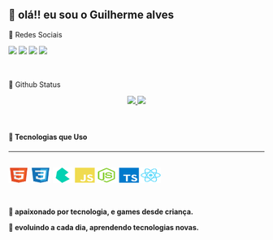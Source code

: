## 👨 olá!! eu sou o Guilherme alves
📱 Redes Sociais
<div> 
  <a href="" target="_blank"><img src="https://img.shields.io/badge/-Instagram-%23E4405F?style=for-the-badge&logo=instagram&logoColor=white" target="_blank"></a>
 <a href="" target="_blank"><img src="https://img.shields.io/badge/Discord-7289DA?style=for-the-badge&logo=discord&logoColor=white" target="_blank"></a> 
  <a href="https://www.linkedin.com/in/guilherme-alves-b9408123a/" target="_blank"><img src="https://img.shields.io/badge/-LinkedIn-%230077B5?style=for-the-badge&logo=linkedin&logoColor=white" target="_blank"></a> 
   <a href="https://t.me/narudim" target="_blank"><img src="https://img.shields.io/badge/Telegram-2CA5E0?style=for-the-badge&logo=telegram&logoColor=whitee" target="_blank"></a> 
</div><br><br>

📜 Github Status

<div align="center">
  <a href="https://github.com/GuilhermeAlves-prog/">
  <img height="180em" src="https://github-readme-stats.vercel.app/api?username=GuilhermeAlves-prog&show_icons=true&theme=dracula&include_all_commits=true&count_private=true"/>
  <img height="180em" src="https://github-readme-stats.vercel.app/api/top-langs/?username=GuilhermeAlves-prog&layout=compact&langs_count=7&theme=dracula"/></a>
</div>
  <br><br>
<h4>🔧 Tecnologias que Uso<h4>
 <hr>
<div style="display: inline_block"><br>
    <img align="center" alt="Gui-HTML" height="30" width="40" src="https://raw.githubusercontent.com/devicons/devicon/master/icons/html5/html5-original.svg">
    <img align="center" alt="Gui-CSS" height="30" width="40" src="https://raw.githubusercontent.com/devicons/devicon/master/icons/css3/css3-original.svg">
    <img align="center" alt="Gui-CSS" height="30" width="40" src="https://raw.githubusercontent.com/devicons/devicon/master/icons/bulma/bulma-plain.svg">
  <img align="center" alt="Gui-Js" height="30" width="40" src="https://raw.githubusercontent.com/devicons/devicon/master/icons/javascript/javascript-plain.svg">
    <img align="center" alt="Gui-Node" height="30" width="40" src="https://raw.githubusercontent.com/devicons/devicon/master/icons/nodejs/nodejs-original.svg">
  <img align="center" alt="Gui-Ts" height="30" width="40" src="https://raw.githubusercontent.com/devicons/devicon/master/icons/typescript/typescript-plain.svg">
  <img align="center" alt="Gui-React" height="30" width="40" src="https://raw.githubusercontent.com/devicons/devicon/master/icons/react/react-original.svg">
</div> <br><br>
  
  <p>💙 apaixonado por tecnologia, e games desde criança.</p>
  <p>🧠 evoluindo a cada dia, aprendendo tecnologias novas.</p>
